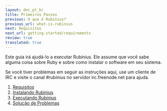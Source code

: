 ```yaml
---
layout: doc_pt_br
title: Primeiros Passos
previous: O que é Rubinius?
previous_url: what-is-rubinius
next: Requisitos
next_url: getting-started/requirements
review: true
translated: true
---
```


Este guia irá ajudá-lo a executar Rubinius. Ele assume que você sabe alguma coisa
sobre Ruby e sobre como instalar o software em seu sistema.

Se você tiver problemas em seguir as instruções aqui, use um cliente de IRC e
visite o canal #rubinius no servidor irc.freenode.net para ajuda.

1. [Requisitos](/doc/en/getting-started/requirements/)
1. [Instalando Rubinius](/doc/en/getting-started/building/)
1. [Executando Rubinius](/doc/en/getting-started/running-rubinius/)
1. [Solução de Problemas](/doc/en/getting-started/troubleshooting/)
